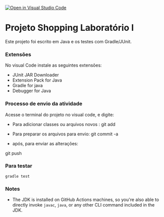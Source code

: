 [![Open in Visual Studio Code](https://classroom.github.com/assets/open-in-vscode-718a45dd9cf7e7f842a935f5ebbe5719a5e09af4491e668f4dbf3b35d5cca122.svg)](https://classroom.github.com/online_ide?assignment_repo_id=11074519&assignment_repo_type=AssignmentRepo)
# Projeto Shopping Laboratório I
Este projeto foi escrito em Java e os testes com Gradle/JUnit.

### Extensões
No visual Code instale as seguintes extensões:
- JUnit JAR Downloader
- Extension Pack for Java
- Gradle for java
- Debugger for Java


### Processo de envio da atividade
Acesse o terminal do projeto no visual code, e digite: 
- Para adicionar classes ou arquivos novos : 
git add 

- Para preparar os arquivos para envio:
git commit -a

- após, para enviar as alterações:

git push


### Para testar 
`gradle test`

### Notes
- The JDK is installed on GitHub Actions machines, so you're also able to directly invoke `javac`, `java`, or any other CLI command included in the JDK. 

